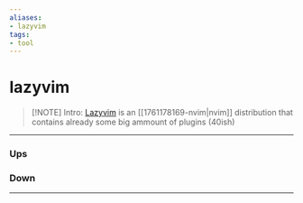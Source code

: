 ```yaml
---
aliases:
- lazyvim
tags:
- tool
---
```

# lazyvim
> [!NOTE] Intro: 
> [Lazyvim](https://www.lazyvim.org) is an [[1761178169-nvim|nvim]] distribution that contains already some big ammount of plugins (40ish)



***
### Ups


### Down
***
